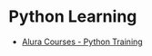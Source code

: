 # Python Learning

* [Alura Courses - Python Training](https://cursos.alura.com.br/formacao-Python-linguagem) 
